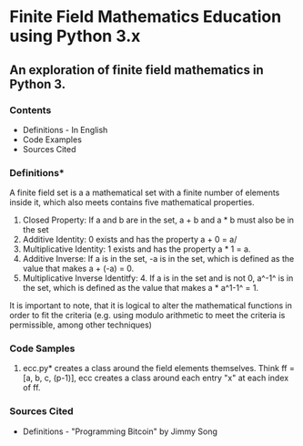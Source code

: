 # Finite Field Mathematics Education using Python 3.x

## An exploration of finite field mathematics in Python 3.

### Contents
- Definitions - In English
- Code Examples
- Sources Cited

### Definitions*
 A finite field set is a a mathematical set with a finite number of elements inside it, which also meets contains five mathematical properties.
 1. Closed Property: If a and b are in the set, a + b and a * b must also be in the set
 2. Additive Identity: 0 exists and has the property a + 0 = a/
 3. Multiplicative Identity: 1 exists and has the property a * 1 = a.
 4. Additive Inverse: If a is in the set, -a is in the set, which is defined as the value that makes a + (-a) = 0.
 5. Multiplicative Inverse Identitfy: 4. If a is in the set and is not 0, a^-1^ is in the set, which is defined as the value that makes a * a^1-1^ = 1.

 It is important to note, that it is logical to alter the mathematical functions in order to fit the criteria (e.g. using modulo arithmetic to meet the criteria is permissible, among other techniques)

 ### Code Samples
1. ecc.py* creates a class around the field elements themselves. Think ff = [a, b, c, (p-1)], ecc creates a class around each entry "x" at each index of ff.

 ### Sources Cited
 * Definitions - "Programming Bitcoin" by Jimmy Song